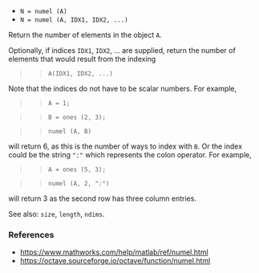 * `N = numel (A)`
* `N = numel (A, IDX1, IDX2, ...)`

Return the number of elements in the object `A`.

Optionally, if indices `IDX1`, `IDX2`, ... are supplied, return the
number of elements that would result from the indexing

>> `A(IDX1, IDX2, ...)`

Note that the indices do not have to be scalar numbers.  For
example,

>> `A = 1;`

>> `B = ones (2, 3);`

>> `numel (A, B)`

will return 6, as this is the number of ways to index with `B`.  Or
the index could be the string `":"` which represents the colon
operator.  For example,

>> `A = ones (5, 3);`

>> `numel (A, 2, ":")`

will return 3 as the second row has three column entries.

See also: `size`, `length`, `ndims`.

### References

* https://www.mathworks.com/help/matlab/ref/numel.html
* https://octave.sourceforge.io/octave/function/numel.html
